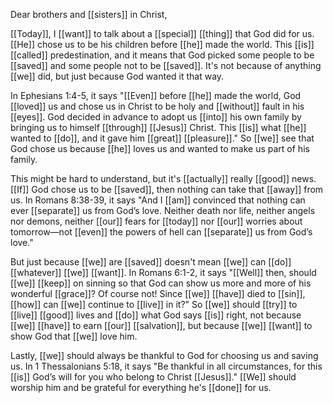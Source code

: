 Dear brothers and [[sisters]] in Christ,

[[Today]], I [[want]] to talk about a [[special]] [[thing]] that God did for us. [[He]] chose us to be his children before [[he]] made the world. This [[is]] [[called]] predestination, and it means that God picked some people to be [[saved]] and some people not to be [[saved]]. It's not because of anything [[we]] did, but just because God wanted it that way.

In Ephesians 1:4-5, it says "[[Even]] before [[he]] made the world, God [[loved]] us and chose us in Christ to be holy and [[without]] fault in his [[eyes]]. God decided in advance to adopt us [[into]] his own family by bringing us to himself [[through]] [[Jesus]] Christ. This [[is]] what [[he]] wanted to [[do]], and it gave him [[great]] [[pleasure]]." So [[we]] see that God chose us because [[he]] loves us and wanted to make us part of his family.

This might be hard to understand, but it's [[actually]] really [[good]] news. [[If]] God chose us to be [[saved]], then nothing can take that [[away]] from us. In Romans 8:38-39, it says "And I [[am]] convinced that nothing can ever [[separate]] us from God’s love. Neither death nor life, neither angels nor demons, neither [[our]] fears for [[today]] nor [[our]] worries about tomorrow—not [[even]] the powers of hell can [[separate]] us from God’s love."

But just because [[we]] are [[saved]] doesn't mean [[we]] can [[do]] [[whatever]] [[we]] [[want]]. In Romans 6:1-2, it says "[[Well]] then, should [[we]] [[keep]] on sinning so that God can show us more and more of his wonderful [[grace]]? Of course not! Since [[we]] [[have]] died to [[sin]], [[how]] can [[we]] continue to [[live]] in it?" So [[we]] should [[try]] to [[live]] [[good]] lives and [[do]] what God says [[is]] right, not because [[we]] [[have]] to earn [[our]] [[salvation]], but because [[we]] [[want]] to show God that [[we]] love him.

Lastly, [[we]] should always be thankful to God for choosing us and saving us. In 1 Thessalonians 5:18, it says "Be thankful in all circumstances, for this [[is]] God’s will for you who belong to Christ [[Jesus]]." [[We]] should worship him and be grateful for everything he's [[done]] for us.

